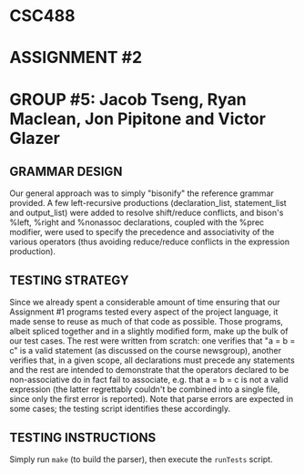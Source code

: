 # CSC488                                                              
# ASSIGNMENT #2                                                       
# GROUP #5: Jacob Tseng, Ryan Maclean, Jon Pipitone and Victor Glazer

## GRAMMAR DESIGN
Our general approach was to simply "bisonify" the reference grammar provided. A 
few left-recursive productions (declaration_list, statement_list and 
output_list) were added to resolve shift/reduce conflicts, and bison's %left, 
%right and %nonassoc declarations, coupled with the %prec modifier, were used 
to specify the precedence and associativity of the various operators (thus
avoiding reduce/reduce conflicts in the expression production).

## TESTING STRATEGY
Since we already spent a considerable amount of time ensuring that our 
Assignment #1 programs tested every aspect of the project language, it made 
sense to reuse as much of that code as possible. Those programs, albeit spliced
together and in a slightly modified form, make up the bulk of our test cases.
The rest were written from scratch: one verifies that "a = b = c" is a valid 
statement (as discussed on the course newsgroup), another verifies that, in a 
given scope, all declarations must precede any statements and the rest are 
intended to demonstrate that the operators declared to be non-associative do in
fact fail to associate, e.g. that a = b = c is not a valid expression (the 
latter regrettably couldn't be combined into a single file, since only the 
first error is reported). Note that parse errors are expected in some cases; 
the testing script identifies these accordingly.

## TESTING INSTRUCTIONS
Simply run `make` (to build the parser), then execute the `runTests` script.
